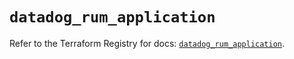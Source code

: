 # `datadog_rum_application`

Refer to the Terraform Registry for docs: [`datadog_rum_application`](https://registry.terraform.io/providers/datadog/datadog/3.76.0/docs/resources/rum_application).
